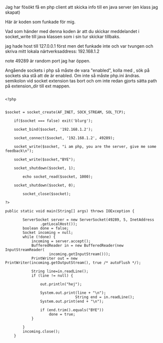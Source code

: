 Jag har fösökt få en php client att skicka info till en java server (en klass jag skapat)

Här är koden som funkade för mig.

Vad som händer med denna koden är att du skickar meddelandet i socket\_write till java klassen som i sin tur skickar tillbaks.

jag hade host till 127.0.0.1 först men det funkade inte och var tvungen och skriva mitt lokala närtverksaddress: 192.168.1.2

note 49289 är random port jag har öppen.

Angående sockets i php så måste de vara "enabled", kolla med <?php phpinfo(); ?>, sök på sockets ska stå att de är enabled. Om inte så måste php.ini ändras. semikolon vid socket extension tas bort och om inte redan gjorts sätta path på extension\_dir till ext mappen.



```

<?php


$socket = socket_create(AF_INET, SOCK_STREAM, SOL_TCP);
	
	if($socket === false) exit('blurg');
 
	socket_bind($socket, '192.168.1.2');
	
	socket_connect($socket, '192.168.1.2', 49289);
	
	socket_write($socket, "i am php, you are the server, give me some feedback\n");
	
	socket_write($socket,"BYE");

	socket_shutdown($socket, 1);
        
        echo socket_read($socket, 1000);
	
	socket_shutdown($socket, 0);
        
        socket_close($socket);

?>

```


```
public static void main(String[] args) throws IOException {

		ServerSocket server = new ServerSocket(49289, 5, InetAddress
				.getLocalHost());
		boolean done = false;
		Socket incoming = null;
		while (!done) {
			incoming = server.accept();
			BufferedReader in = new BufferedReader(new InputStreamReader(
					incoming.getInputStream()));
			PrintWriter out = new PrintWriter(incoming.getOutputStream(), true /* autoFlush */);

			String line=in.readLine();
			if (line != null) {

				out.println("hej");

				System.out.print(line + "\n");
                                String end = in.readLine();
				System.out.print(end + "\n");
                                
				if (end.trim().equals("BYE"))
					done = true;
			}

		}
		incoming.close();
	}

```